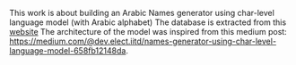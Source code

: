 This work is about building an Arabic Names generator using char-level language model (with Arabic alphabet)
The database is extracted from this [website](https://www.supermama.me/%D8%A3%D8%B3%D9%85%D8%A7%D8%A1-%D8%A7%D9%84%D9%85%D9%88%D8%A7%D9%84%D9%8A%D8%AF-%D8%A3%D8%B3%D9%85%D8%A7%D8%A1-%D8%A3%D9%88%D9%84%D8%A7%D8%AF-%D9%88%D8%A8%D9%86%D8%A7%D8%AA-%D8%AC%D8%AF%D9%8A%D8%AF%D8%A9-%D9%88%D9%85%D8%B9%D8%A7%D9%86%D9%8A%D9%87%D8%A7)
The architecture of the model was inspired from this medium post: https://medium.com/@dev.elect.iitd/names-generator-using-char-level-language-model-658fb12148da. 

